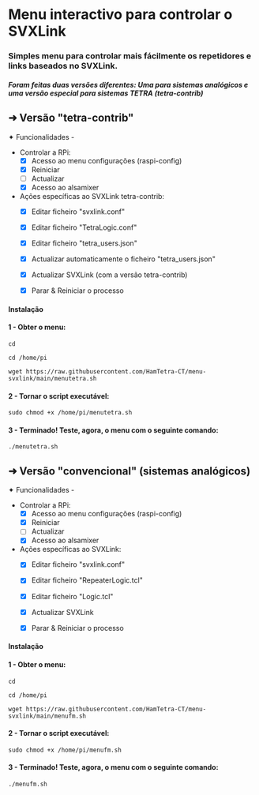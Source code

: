 # Menu interactivo para controlar o SVXLink

### Simples menu para controlar mais fácilmente os repetidores e links baseados no SVXLink.

##### Foram feitas duas versões diferentes: Uma para sistemas analógicos e uma versão especial para sistemas TETRA (tetra-contrib)


**➜ Versão "tetra-contrib"**
------

✦ Funcionalidades - 
 - Controlar a RPi:
      - [x] Acesso ao menu configurações (raspi-config)
      - [x] Reiniciar
      - [ ] Actualizar 
      - [x] Acesso ao alsamixer
 - Ações específicas ao SVXLink tetra-contrib: 
      - [x] Editar ficheiro "svxlink.conf" 
      - [x] Editar ficheiro "TetraLogic.conf" 
      - [x] Editar ficheiro "tetra_users.json" 
      - [x] Actualizar automaticamente o ficheiro "tetra_users.json"  
      - [x] Actualizar SVXLink (com a versão tetra-contrib)
      - [x] Parar & Reiniciar o processo


#### Instalação 
#### 1 - Obter o menu:
```
cd
```
```
cd /home/pi
```
```
wget https://raw.githubusercontent.com/HamTetra-CT/menu-svxlink/main/menutetra.sh
```
#### 2 - Tornar o script executável:
```
sudo chmod +x /home/pi/menutetra.sh
```
#### 3 - Terminado! Teste, agora, o menu com o seguinte comando:
```
./menutetra.sh
```


**➜ Versão "convencional" (sistemas analógicos)**
------

✦ Funcionalidades - 
 - Controlar a RPi:
      - [x] Acesso ao menu configurações (raspi-config)
      - [x] Reiniciar
      - [ ] Actualizar 
      - [x] Acesso ao alsamixer
 - Ações específicas ao SVXLink: 
      - [x] Editar ficheiro "svxlink.conf" 
      - [x] Editar ficheiro "RepeaterLogic.tcl" 
      - [x] Editar ficheiro "Logic.tcl"  
      - [x] Actualizar SVXLink
      - [x] Parar & Reiniciar o processo


#### Instalação 
#### 1 - Obter o menu:
```
cd
```
```
cd /home/pi
```
```
wget https://raw.githubusercontent.com/HamTetra-CT/menu-svxlink/main/menufm.sh
```
#### 2 - Tornar o script executável:
```
sudo chmod +x /home/pi/menufm.sh
```
#### 3 - Terminado! Teste, agora, o menu com o seguinte comando:
```
./menufm.sh
```
